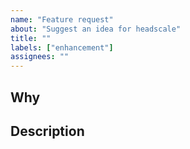 ```yaml
---
name: "Feature request"
about: "Suggest an idea for headscale"
title: ""
labels: ["enhancement"]
assignees: ""
---
```


<!--
We typically have a clear roadmap for what we want to improve and reserve the right
to close feature requests that does not fit in the roadmap, or fit with the scope
of the project.

Headscale is a multinational community across the globe. Our language is English.
All bug reports needs to be in English.
-->

## Why

<!-- Include the reason, why you would need the feature. E.g. what problem
  does it solve? Or which workflow is currently frustrating and will be improved by
  this? -->

## Description

<!-- A clear and precise description of what new or changed feature you want. -->
